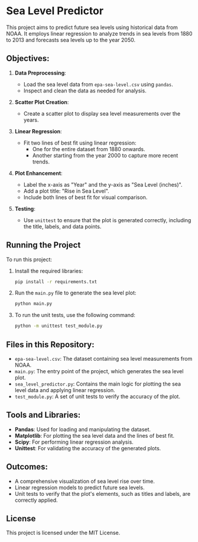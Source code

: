 # Sea Level Predictor

This project aims to predict future sea levels using historical data from NOAA. It employs linear regression to analyze trends in sea levels from 1880 to 2013 and forecasts sea levels up to the year 2050.

## Objectives:

1. **Data Preprocessing**:
    - Load the sea level data from `epa-sea-level.csv` using `pandas`.
    - Inspect and clean the data as needed for analysis.

2. **Scatter Plot Creation**:
    - Create a scatter plot to display sea level measurements over the years.

3. **Linear Regression**:
    - Fit two lines of best fit using linear regression:
      - One for the entire dataset from 1880 onwards.
      - Another starting from the year 2000 to capture more recent trends.

4. **Plot Enhancement**:
    - Label the x-axis as "Year" and the y-axis as "Sea Level (inches)".
    - Add a plot title: "Rise in Sea Level".
    - Include both lines of best fit for visual comparison.

5. **Testing**:
    - Use `unittest` to ensure that the plot is generated correctly, including the title, labels, and data points.

## Running the Project

To run this project:

1. Install the required libraries:
    ```bash
    pip install -r requirements.txt
    ```

2. Run the `main.py` file to generate the sea level plot:
    ```bash
    python main.py
    ```

3. To run the unit tests, use the following command:
    ```bash
    python -m unittest test_module.py
    ```

## Files in this Repository:

- `epa-sea-level.csv`: The dataset containing sea level measurements from NOAA.
- `main.py`: The entry point of the project, which generates the sea level plot.
- `sea_level_predictor.py`: Contains the main logic for plotting the sea level data and applying linear regression.
- `test_module.py`: A set of unit tests to verify the accuracy of the plot.

## Tools and Libraries:

- **Pandas**: Used for loading and manipulating the dataset.
- **Matplotlib**: For plotting the sea level data and the lines of best fit.
- **Scipy**: For performing linear regression analysis.
- **Unittest**: For validating the accuracy of the generated plots.

## Outcomes:

- A comprehensive visualization of sea level rise over time.
- Linear regression models to predict future sea levels.
- Unit tests to verify that the plot's elements, such as titles and labels, are correctly applied.

## License

This project is licensed under the MIT License.
